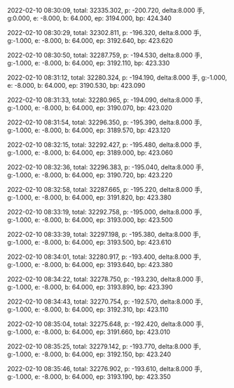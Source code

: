 2022-02-10 08:30:09, total: 32335.302, p: -200.720, delta:8.000 手, g:0.000, e: -8.000, b: 64.000, ep: 3194.000, bp: 424.340

2022-02-10 08:30:29, total: 32302.811, p: -196.320, delta:8.000 手, g:-1.000, e: -8.000, b: 64.000, ep: 3192.640, bp: 423.620

2022-02-10 08:30:50, total: 32287.759, p: -194.530, delta:8.000 手, g:-1.000, e: -8.000, b: 64.000, ep: 3192.110, bp: 423.330

2022-02-10 08:31:12, total: 32280.324, p: -194.190, delta:8.000 手, g:-1.000, e: -8.000, b: 64.000, ep: 3190.530, bp: 423.090

2022-02-10 08:31:33, total: 32280.965, p: -194.090, delta:8.000 手, g:-1.000, e: -8.000, b: 64.000, ep: 3190.070, bp: 423.020

2022-02-10 08:31:54, total: 32296.350, p: -195.390, delta:8.000 手, g:-1.000, e: -8.000, b: 64.000, ep: 3189.570, bp: 423.120

2022-02-10 08:32:15, total: 32292.427, p: -195.480, delta:8.000 手, g:-1.000, e: -8.000, b: 64.000, ep: 3189.000, bp: 423.060

2022-02-10 08:32:36, total: 32296.383, p: -195.040, delta:8.000 手, g:-1.000, e: -8.000, b: 64.000, ep: 3190.720, bp: 423.220

2022-02-10 08:32:58, total: 32287.665, p: -195.220, delta:8.000 手, g:-1.000, e: -8.000, b: 64.000, ep: 3191.820, bp: 423.380

2022-02-10 08:33:19, total: 32292.758, p: -195.000, delta:8.000 手, g:-1.000, e: -8.000, b: 64.000, ep: 3193.000, bp: 423.500

2022-02-10 08:33:39, total: 32297.198, p: -195.380, delta:8.000 手, g:-1.000, e: -8.000, b: 64.000, ep: 3193.500, bp: 423.610

2022-02-10 08:34:01, total: 32280.917, p: -193.400, delta:8.000 手, g:-1.000, e: -8.000, b: 64.000, ep: 3193.640, bp: 423.380

2022-02-10 08:34:22, total: 32278.750, p: -193.230, delta:8.000 手, g:-1.000, e: -8.000, b: 64.000, ep: 3193.890, bp: 423.390

2022-02-10 08:34:43, total: 32270.754, p: -192.570, delta:8.000 手, g:-1.000, e: -8.000, b: 64.000, ep: 3192.310, bp: 423.110

2022-02-10 08:35:04, total: 32275.648, p: -192.420, delta:8.000 手, g:-1.000, e: -8.000, b: 64.000, ep: 3191.660, bp: 423.010

2022-02-10 08:35:25, total: 32279.142, p: -193.770, delta:8.000 手, g:-1.000, e: -8.000, b: 64.000, ep: 3192.150, bp: 423.240

2022-02-10 08:35:46, total: 32276.902, p: -193.610, delta:8.000 手, g:-1.000, e: -8.000, b: 64.000, ep: 3193.190, bp: 423.350